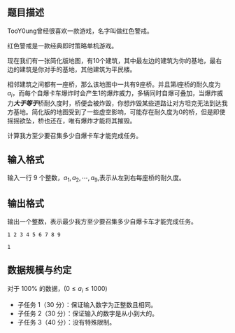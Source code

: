 ## 题目描述

TooY0ung曾经很喜欢一款游戏，名字叫做红色警戒。

红色警戒是一款经典即时策略单机游戏。

现在我们有一张简化版地图，有$10$个建筑，其中最左边的建筑为你的基地，最右边的建筑是你对手的基地，其他建筑为平民楼。

相邻建筑之间都有一座桥，那么该地图中一共有9座桥。并且第$i$座桥的耐久度为$a_{i}$，而每个自爆卡车爆炸时会产生$1$的爆炸威力，多辆同时自爆可叠加，当爆炸威力***大于等于***桥耐久度时，桥便会被炸毁，你想炸毁某些道路让对方坦克无法到达我方基地。简化版的地图受到了一些虚空影响，可能存在耐久度为0的桥，但是即使摇摇欲坠，桥也还在，唯有爆炸才能将其摧毁。

计算我方至少要召集多少自爆卡车才能完成任务。

## 输入格式

输入一行 $9$ 个整数，$a_1,a_2,⋯,a_9,$表示从左到右每座桥的耐久度。

## 输出格式

输出一个整数，表示最少我方至少要召集多少自爆卡车才能完成任务。

```input1
1 2 3 4 5 6 7 8 9
```

```output1
1
```

## 数据规模与约定

对于 $100\%$ 的数据，$(0 \leq a_i \leq 1000)$

- 子任务 1（30 分）：保证输入数字为正整数且相同。
- 子任务 2（30 分）：保证输入的数字是从小到大的。
- 子任务 3（40 分）：没有特殊限制。

